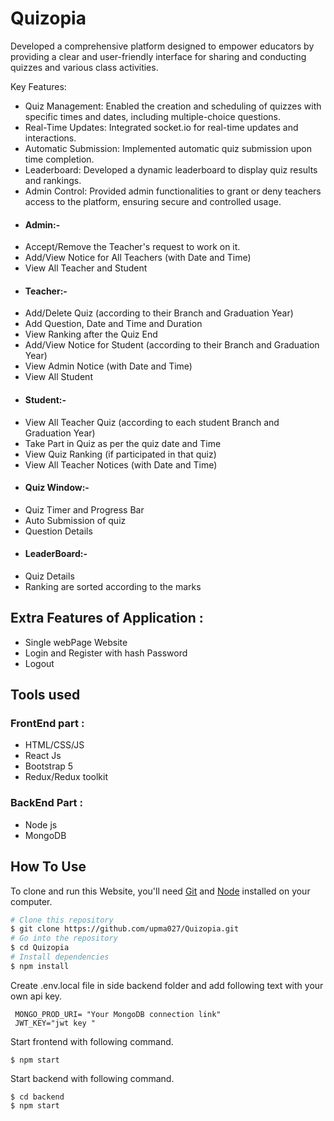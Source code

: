 # Quizopia

Developed a comprehensive platform designed to empower educators by providing a clear and user-friendly interface for sharing and conducting quizzes and various class activities.

Key Features:

- Quiz Management: Enabled the creation and scheduling of quizzes with specific times and dates, including multiple-choice questions.
- Real-Time Updates: Integrated socket.io for real-time updates and interactions.
- Automatic Submission: Implemented automatic quiz submission upon time completion.
- Leaderboard: Developed a dynamic leaderboard to display quiz results and rankings.
- Admin Control: Provided admin functionalities to grant or deny teachers access to the platform, ensuring secure and controlled usage.


 * <h4>Admin:-</h1>
- Accept/Remove the Teacher's request to work on it.
- Add/View Notice for All Teachers (with Date and Time)
- View All Teacher and Student


* <h4>Teacher:-</h1>
- Add/Delete Quiz (according to their Branch and Graduation Year)
- Add Question, Date and Time and Duration
- View Ranking after the Quiz End
- Add/View Notice for Student (according to their Branch and Graduation Year)
- View Admin Notice (with Date and Time)
- View All Student


* <h4>Student:-</h1>
- View All Teacher Quiz  (according to each student Branch and Graduation Year)
- Take Part in Quiz as per the quiz date and Time
- View Quiz Ranking (if participated in that quiz)
- View All Teacher Notices (with Date and Time)

* <h4>Quiz Window:-</h1>
- Quiz Timer and Progress Bar
- Auto Submission of quiz
- Question Details 

* <h4>LeaderBoard:-</h1>
- Quiz Details
- Ranking are sorted according to the marks 

## Extra Features of Application :
- Single webPage Website
- Login and Register with hash Password
- Logout

## Tools used 
### FrontEnd part :
- HTML/CSS/JS
- React Js
- Bootstrap 5
- Redux/Redux toolkit

### BackEnd Part :
- Node js
- MongoDB


## How To Use

To clone and run this Website, you'll need [Git](https://git-scm.com) and [Node](https://nodejs.org/en/download/) installed on your computer.

```bash
# Clone this repository
$ git clone https://github.com/upma027/Quizopia.git
# Go into the repository
$ cd Quizopia
# Install dependencies
$ npm install
```

Create .env.local file in side backend folder and add following text with your own api key.
```
 MONGO_PROD_URI= "Your MongoDB connection link"
 JWT_KEY="jwt key "
```
Start frontend with following command.
```
$ npm start
```
Start backend with following command.
```
$ cd backend
$ npm start
```
